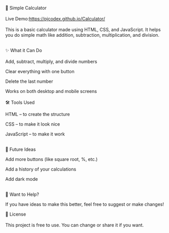 🧮 Simple Calculator
    <br>
    <br>
Live Demo:https://pjcodex.github.io/Calculator/
        <br>
        <br>
This is a basic calculator made using HTML, CSS, and JavaScript. It helps you do simple math like addition, subtraction, multiplication, and division.
          <br>
          <br>
          
✨ What it Can Do
      <br>
      <br>
Add, subtract, multiply, and divide numbers

Clear everything with one button

Delete the last number

Works on both desktop and mobile screens
        <br>
        <br>
🛠️ Tools Used
    <br>
    
HTML – to create the structure

CSS – to make it look nice

JavaScript – to make it work
      <br>
      <br>




🚧 Future Ideas
      <br>
      
Add more buttons (like square root, %, etc.)

Add a history of your calculations

Add dark mode
      <br>
      <br>

🤝 Want to Help?
<br>


If you have ideas to make this better, feel free to suggest or make changes!

    
📄 License
<br>
<br>
This project is free to use. You can change or share it if you want.





